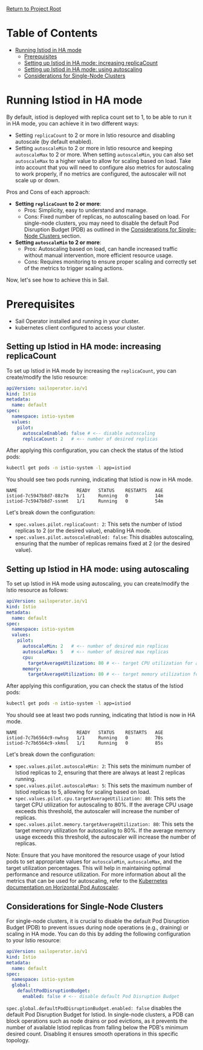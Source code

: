 [Return to Project Root](../../README.md)

# Table of Contents

- [Running Istiod in HA mode](#running-istiod-in-ha-mode)
  - [Prerequisites](#prerequisites)
  - [Setting up Istiod in HA mode: increasing replicaCount](#setting-up-istiod-in-ha-mode-increasing-replicacount)
  - [Setting up Istiod in HA mode: using autoscaling](#setting-up-istiod-in-ha-mode-using-autoscaling)
  - [Considerations for Single-Node Clusters](#considerations-for-single-node-clusters)

# Running Istiod in HA mode
By default, istiod is deployed with replica count set to 1, to be able to run it in HA mode, you can achieve it in two different ways:
* Setting `replicaCount` to 2 or more in Istio resource and disabling autoscale (by default enabled).
* Setting `autoscaleMin` to 2 or more in Istio resource and keeping `autoscaleMax` to 2 or more. When setting `autoscaleMin`, you can also set `autoscaleMax` to a higher value to allow for scaling based on load. Take into account that you will need to configure also metrics for autoscaling to work properly, if no metrics are configured, the autoscaler will not scale up or down.

Pros and Cons of each approach:
- **Setting `replicaCount` to 2 or more**:
  - Pros: Simplicity, easy to understand and manage.
  - Cons: Fixed number of replicas, no autoscaling based on load. For single-node clusters, you may need to disable the default Pod Disruption Budget (PDB) as outlined in the [Considerations for Single-Node Clusters ](#considerations-for-single-node-clusters) section.
- **Setting `autoscaleMin` to 2 or more**:
  - Pros: Autoscaling based on load, can handle increased traffic without manual intervention, more efficient resource usage.
  - Cons: Requires monitoring to ensure proper scaling and correctly set of the metrics to trigger scaling actions.

Now, let's see how to achieve this in Sail.

# Prerequisites
- Sail Operator installed and running in your cluster.
- kubernetes client configured to access your cluster.

## Setting up Istiod in HA mode: increasing replicaCount
To set up Istiod in HA mode by increasing the `replicaCount`, you can create/modify the Istio resource:
```yaml
apiVersion: sailoperator.io/v1
kind: Istio
metadata:
  name: default
spec:
  namespace: istio-system
  values:
    pilot:
      autoscaleEnabled: false # <-- disable autoscaling
      replicaCount: 2   # <-- number of desired replicas
```
<!--
```bash { name=validation-istio-expected-version tag=istio-ha-replicacount }
kubectl create ns istio-system
cat <<EOF | kubectl apply -f-
apiVersion: sailoperator.io/v1
kind: Istio
metadata:
  name: default
spec:
  namespace: istio-system
  values:
    pilot:
      autoscaleEnabled: false # <-- disable autoscaling
      replicaCount: 2   # <-- number of desired replicas
EOF
```
-->

After applying this configuration, you can check the status of the Istiod pods:
```bash
kubectl get pods -n istio-system -l app=istiod
```
You should see two pods running, indicating that Istiod is now in HA mode.
```console
NAME                      READY   STATUS    RESTARTS   AGE
istiod-7c5947b8d7-88z7m   1/1     Running   0          14m
istiod-7c5947b8d7-ssnmt   1/1     Running   0          54m
```
<!--
```bash { name=validation-wait-istio-pods tag=istio-ha-replicacount }
    . $SCRIPT_DIR/prebuilt-func.sh
    wait_istio_ready "istio-system"
    with_retries istiod_pods_count "2"
    print_istio_info
```
-->

Let's break down the configuration:
- `spec.values.pilot.replicaCount: 2`: This sets the number of Istiod replicas to 2 (or the desired value), enabling HA mode.
- `spec.values.pilot.autoscaleEnabled: false`: This disables autoscaling, ensuring that the number of replicas remains fixed at 2 (or the desired value).

## Setting up Istiod in HA mode: using autoscaling
To set up Istiod in HA mode using autoscaling, you can create/modify the Istio resource as follows:
```yaml
apiVersion: sailoperator.io/v1
kind: Istio
metadata:
  name: default
spec:
  namespace: istio-system
  values:
    pilot:
      autoscaleMin: 2   # <-- number of desired min replicas
      autoscaleMax: 5   # <-- number of desired max replicas
      cpu:
        targetAverageUtilization: 80 # <-- target CPU utilization for autoscaling
      memory:
        targetAverageUtilization: 80 # <-- target memory utilization for autoscaling
```
<!--
```bash { name=validation-istio-expected-version tag=istio-ha-autoscaling }
kubectl create ns istio-system
cat <<EOF | kubectl apply -f-
apiVersion: sailoperator.io/v1
kind: Istio
metadata:
  name: default
spec:
  namespace: istio-system
  values:
    pilot:
      autoscaleMin: 2   # <-- number of desired min replicas
      autoscaleMax: 5   # <-- number of desired max replicas
        targetAverageUtilization: 80 # <-- target CPU utilization for autoscaling
      memory:
        targetAverageUtilization: 80 # <-- target memory utilization for autoscaling
EOF
```
-->

After applying this configuration, you can check the status of the Istiod pods:
```bash
kubectl get pods -n istio-system -l app=istiod
```
You should see at least two pods running, indicating that Istiod is now in HA mode.
```console
NAME                      READY   STATUS    RESTARTS   AGE
istiod-7c7b6564c9-nwhsg   1/1     Running   0          70s
istiod-7c7b6564c9-xkmsl   1/1     Running   0          85s
```
<!--
```bash { name=validation-wait-istio-pods tag=istio-ha-autoscaling }
    . $SCRIPT_DIR/prebuilt-func.sh
    wait_istio_ready "istio-system"
    with_retries istiod_pods_count "2"
    print_istio_info
```
-->
Let's break down the configuration:
- `spec.values.pilot.autoscaleMin: 2`: This sets the minimum number of Istiod replicas to 2, ensuring that there are always at least 2 replicas running.
- `spec.values.pilot.autoscaleMax: 5`: This sets the maximum number of Istiod replicas to 5, allowing for scaling based on load.
- `spec.values.pilot.cpu.targetAverageUtilization: 80`: This sets the target CPU utilization for autoscaling to 80%. If the average CPU usage exceeds this threshold, the autoscaler will increase the number of replicas.
- `spec.values.pilot.memory.targetAverageUtilization: 80`: This sets the target memory utilization for autoscaling to 80%. If the average memory usage exceeds this threshold, the autoscaler will increase the number of replicas.

Note: Ensure that you have monitored the resource usage of your Istiod pods to set appropriate values for `autoscaleMin`, `autoscaleMax`, and the target utilization percentages. This will help in maintaining optimal performance and resource utilization. For more information about all the metrics that can be used for autoscaling, refer to the [Kubernetes documentation on Horizontal Pod Autoscaler](https://kubernetes.io/docs/tasks/run-application/horizontal-pod-autoscale/).

## Considerations for Single-Node Clusters
For single-node clusters, it is crucial to disable the default Pod Disruption Budget (PDB) to prevent issues during node operations (e.g., draining) or scaling in HA mode. You can do this by adding the following configuration to your Istio resource:
```yaml
apiVersion: sailoperator.io/v1
kind: Istio
metadata:
  name: default
spec:
  namespace: istio-system
  global:
    defaultPodDisruptionBudget:
      enabled: false # <-- disable default Pod Disruption Budget
```

`spec.global.defaultPodDisruptionBudget.enabled: false` disables the default Pod Disruption Budget for Istiod. In single-node clusters, a PDB can block operations such as node drains or pod evictions, as it prevents the number of available Istiod replicas from falling below the PDB's minimum desired count. Disabling it ensures smooth operations in this specific topology.

